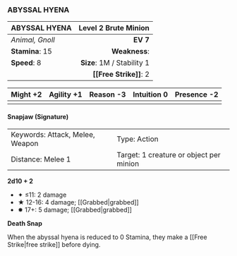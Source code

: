 ### ABYSSAL HYENA

| ABYSSAL HYENA   |   **Level 2 Brute Minion** |
| :-------------- | -------------------------: |
| *Animal, Gnoll* |                   **EV 7** |
| **Stamina**: 15 |              **Weakness**: |
| **Speed**: 8    | **Size**: 1M / Stability 1 |
|                 |     **[[Free Strike]]**: 2 |

| **Might** +2 | **Agility** +1 | **Reason** -3 | **Intuition** 0 | **Presence** -2 |
| ------------ | -------------- | ------------- | --------------- | --------------- |
|              |                |               |                 |                 |

#### Snapjaw (Signature)

|                                 |                                         |
| :------------------------------ | :-------------------------------------- |
| Keywords: Attack, Melee, Weapon | Type: Action                            |
| Distance: Melee 1               | Target: 1 creature or object per minion |

**2d10 + 2**

- ✦ ≤11: 2 damage
- ★ 12-16: 4 damage; [[Grabbed|grabbed]]
- ✸ 17+: 5 damage; [[Grabbed|grabbed]]

**Death Snap**

When the abyssal hyena is reduced to 0 Stamina, they make a [[Free Strike|free strike]] before dying.
